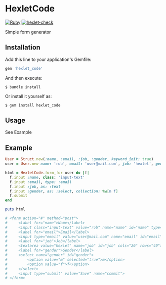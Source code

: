# HexletCode

[![Ruby](https://github.com/DimaKabanov/rails-project-lvl1/actions/workflows/master.yml/badge.svg)](https://github.com/DimaKabanov/rails-project-lvl1/actions/workflows/master.yml)
[![hexlet-check](https://github.com/DimaKabanov/rails-project-lvl1/actions/workflows/hexlet-check.yml/badge.svg)](https://github.com/DimaKabanov/rails-project-lvl1/actions/workflows/hexlet-check.yml)

Simple form generator

## Installation

Add this line to your application's Gemfile:

```ruby
gem 'hexlet_code'
```

And then execute:

```console
$ bundle install
```

Or install it yourself as:

```console
$ gem install hexlet_code
```

## Usage

See Example

## Example

```ruby
User = Struct.new(:name, :email, :job, :gender, keyword_init: true)
user = User.new name: 'rob', email: 'user@mail.com', job: 'hexlet', gender: 'm'

html = HexletCode.form_for user do |f|
  f.input :name, class: 'input-text'
  f.input :email, type: :email
  f.input :job, as: :text
  f.input :gender, as: :select, collection: %w[m f]
  f.submit
end

puts html

# <form action="#" method="post">
#     <label for="name">Name</label>
#     <input class="input-text" value="rob" name="name" id="name" type="text">
#     <label for="email">Email</label>
#     <input type="email" value="user@mail.com" name="email" id="email">
#     <label for="job">Job</label>
#     <textarea value="hexlet" name="job" id="job" cols="20" rows="40">
#     <label for="gender">Gender</label>
#     <select name="gender" id="gender">
#         <option value="m" selected="true">m</option>
#         <option value="f">f</option>
#     </select>
#     <input type="submit" value="Save" name="commit">
# </form>
```

